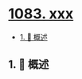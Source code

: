 # [1083. xxx](https://github.com/Tdahuyou/TNotes.leetcode/tree/main/notes/1083.%20xxx)

<!-- region:toc -->

- [1. 📝 概述](#1--概述)

<!-- endregion:toc -->

## 1. 📝 概述
